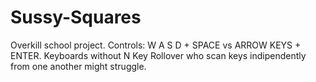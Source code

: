 # Sussy-Squares
Overkill school project. Controls: W A S D + SPACE vs ARROW KEYS + ENTER. Keyboards without N Key Rollover who scan keys indipendently from one another might struggle.
